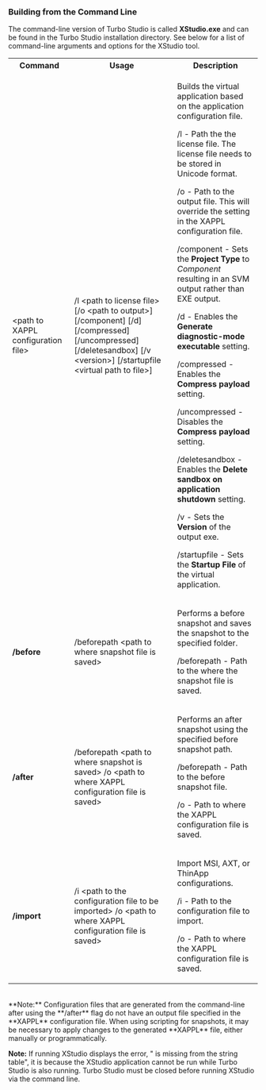 ### Building from the Command Line

The command-line version of Turbo Studio is called <b>XStudio.exe</b> and can be found in the Turbo Studio installation directory. See below for a list of command-line arguments and options for the XStudio tool.

<table>
	<tr>
		<th>Command</th>
		<th>Usage</th>
		<th>Description</th>
	</tr>
	<tr>
        <td><span>&lt;path to XAPPL configuration file&gt;</span></td>
        <td><span>/l &lt;path to license file&gt; [/o &lt;path to output&gt;] [/component] [/d] [/compressed] [/uncompressed] [/deletesandbox] [/v &lt;version&gt;] [/startupfile &lt;virtual path to file&gt;]</span></td>
        <td>
            <p>Builds the virtual application based on the application configuration file.</p>
            <p>/l - Path the the license file. <span>The license file needs to be stored in Unicode format.</span></p>
            <p>/o - Path to the output file. This will override the setting in the XAPPL <span>configuration </span>file.</p>
            <p>/component - Sets the <strong>Project Type</strong> to <em>Component</em> resulting in an SVM output rather than EXE output.&nbsp;</p>
            <p>/d - Enables the <strong>Generate diagnostic-mode executable </strong>setting.</p>
            <p>/compressed - Enables the <strong>Compress payload</strong> setting.</p>
            <p>/uncompressed - Disables the <strong>Compress payload</strong> setting.</p>
            <p>/deletesandbox - Enables the <strong>Delete sandbox on application shutdown</strong> setting.</p>
            <p>/v - Sets the <strong>Version </strong>of the output exe.</p>
            <p>/startupfile - Sets the <strong>Startup File</strong> of the virtual application.</p>
        </td>
    </tr>
    <tr>
        <td>
            <p><strong>/before</strong></p>
        </td>
        <td>/beforepath &lt;path to where snapshot file is saved&gt;</td>
        <td>
            <p>Performs a before snapshot and saves the snapshot to the specified folder.</p>
            <p>/beforepath - Path to the where the snapshot file is saved.</p>
        </td>
    </tr>
    <tr>
        <td>
            <p><strong>/after</strong></p>
        </td>
        <td>
            <p>/beforepath &lt;path to where snapshot is saved&gt; /o &lt;path to where XAPPL configuration file is saved&gt;</p>
        </td>
        <td>
            <p>Performs an after snapshot using the specified before snapshot path.</p>
            <p>/beforepath - Path to the before snapshot file.</p>
            <p>/o - Path to where the XAPPL configuration file is saved.</p>
        </td>
    </tr>
    <tr>
        <td>
             <p><strong>/import</strong></p>
        </td>
        <td>/i &lt;path to the configuration file to be imported&gt; /o <span>&lt;path to where XAPPL configuration file is saved&gt;</span></td>
        <td>
            <p>Import MSI, AXT, or ThinApp configurations.</p>
            <p>/i - Path to the configuration file to import.</p>
            <p>/o - Path to where the <span>XAPPL configuration file is saved.</span></p>
        </td>
    </tr>
</table>
<br>
**Note:** Configuration files that are generated from the command-line after using the **/after** flag do not have an output file specified in the **XAPPL** configuration file. When using scripting for snapshots, it may be necessary to apply changes to the generated **XAPPL** file, either manually or programmatically.

**Note:** If running XStudio displays the error, "<SandboxCollision> is missing from the string table", it is because the XStudio application cannot be run while Turbo Studio is also running. Turbo Studio must be closed before running XStudio via the command line.